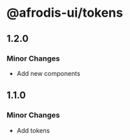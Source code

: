 # @afrodis-ui/tokens

## 1.2.0

### Minor Changes

- Add new components

## 1.1.0

### Minor Changes

- Add tokens
